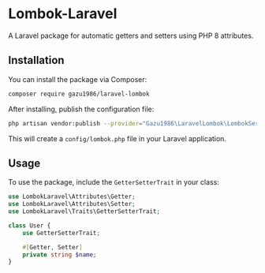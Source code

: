# Lombok-Laravel

A Laravel package for automatic getters and setters using PHP 8 attributes.

## Installation

You can install the package via Composer:

```bash
composer require gazu1986/laravel-lombok
```

After installing, publish the configuration file:

```bash
php artisan vendor:publish --provider="Gazu1986\LaravelLombok\LombokServiceProvider"
```

This will create a `config/lombok.php` file in your Laravel application.

## Usage

To use the package, include the `GetterSetterTrait` in your class:

```php
use LombokLaravel\Attributes\Getter;
use LombokLaravel\Attributes\Setter;
use LombokLaravel\Traits\GetterSetterTrait;

class User {
    use GetterSetterTrait;

    #[Getter, Setter]
    private string $name;
}
```
